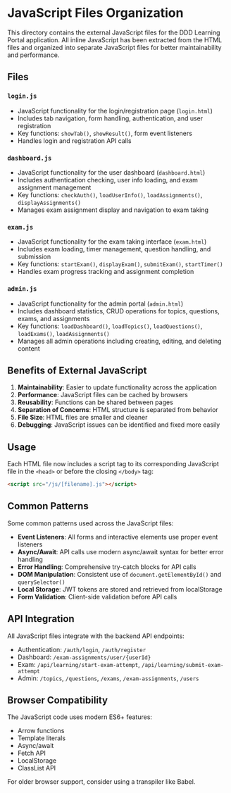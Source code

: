 # JavaScript Files Organization

This directory contains the external JavaScript files for the DDD Learning Portal application. All inline JavaScript has been extracted from the HTML files and organized into separate JavaScript files for better maintainability and performance.

## Files

### `login.js`
- JavaScript functionality for the login/registration page (`login.html`)
- Includes tab navigation, form handling, authentication, and user registration
- Key functions: `showTab()`, `showResult()`, form event listeners
- Handles login and registration API calls

### `dashboard.js`
- JavaScript functionality for the user dashboard (`dashboard.html`)
- Includes authentication checking, user info loading, and exam assignment management
- Key functions: `checkAuth()`, `loadUserInfo()`, `loadAssignments()`, `displayAssignments()`
- Manages exam assignment display and navigation to exam taking

### `exam.js`
- JavaScript functionality for the exam taking interface (`exam.html`)
- Includes exam loading, timer management, question handling, and submission
- Key functions: `startExam()`, `displayExam()`, `submitExam()`, `startTimer()`
- Handles exam progress tracking and assignment completion

### `admin.js`
- JavaScript functionality for the admin portal (`admin.html`)
- Includes dashboard statistics, CRUD operations for topics, questions, exams, and assignments
- Key functions: `loadDashboard()`, `loadTopics()`, `loadQuestions()`, `loadExams()`, `loadAssignments()`
- Manages all admin operations including creating, editing, and deleting content

## Benefits of External JavaScript

1. **Maintainability**: Easier to update functionality across the application
2. **Performance**: JavaScript files can be cached by browsers
3. **Reusability**: Functions can be shared between pages
4. **Separation of Concerns**: HTML structure is separated from behavior
5. **File Size**: HTML files are smaller and cleaner
6. **Debugging**: JavaScript issues can be identified and fixed more easily

## Usage

Each HTML file now includes a script tag to its corresponding JavaScript file in the `<head>` or before the closing `</body>` tag:

```html
<script src="/js/[filename].js"></script>
```

## Common Patterns

Some common patterns used across the JavaScript files:
- **Event Listeners**: All forms and interactive elements use proper event listeners
- **Async/Await**: API calls use modern async/await syntax for better error handling
- **Error Handling**: Comprehensive try-catch blocks for API calls
- **DOM Manipulation**: Consistent use of `document.getElementById()` and `querySelector()`
- **Local Storage**: JWT tokens are stored and retrieved from localStorage
- **Form Validation**: Client-side validation before API calls

## API Integration

All JavaScript files integrate with the backend API endpoints:
- Authentication: `/auth/login`, `/auth/register`
- Dashboard: `/exam-assignments/user/{userId}`
- Exam: `/api/learning/start-exam-attempt`, `/api/learning/submit-exam-attempt`
- Admin: `/topics`, `/questions`, `/exams`, `/exam-assignments`, `/users`

## Browser Compatibility

The JavaScript code uses modern ES6+ features:
- Arrow functions
- Template literals
- Async/await
- Fetch API
- LocalStorage
- ClassList API

For older browser support, consider using a transpiler like Babel. 